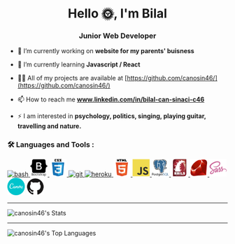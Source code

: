 <h1 align="center">Hello 🌞, I'm Bilal</h1>
<h3 align="center">Junior Web Developer</h3>

- 🔭 I’m currently working on **website for my parents' buisness**

- 🌱 I’m currently learning **Javascript / React**

- 👨‍💻 All of my projects are available at [https://github.com/canosin46/](https://github.com/canosin46/)

- 📫 How to reach me **www.linkedin.com/in/bilal-can-sinaci-c46**

- ⚡ I am interested in **psychology, politics, singing, playing guitar, travelling and nature.**

<p align="left">
</p>

### :hammer_and_wrench: Languages and Tools :
<p align="left"> <a href="https://www.gnu.org/software/bash/" target="_blank" rel="noreferrer"> <img src="https://www.vectorlogo.zone/logos/gnu_bash/gnu_bash-icon.svg" alt="bash" width="40" height="40"/> </a> <a href="https://getbootstrap.com" target="_blank" rel="noreferrer"> <img src="https://raw.githubusercontent.com/devicons/devicon/master/icons/bootstrap/bootstrap-plain-wordmark.svg" alt="bootstrap" width="40" height="40"/> </a> <a href="https://www.w3schools.com/css/" target="_blank" rel="noreferrer"> <img src="https://github.com/devicons/devicon/blob/master/icons/css3/css3-original-wordmark.svg" alt="css3" width="40" height="40"/> </a> <a href="https://git-scm.com/" target="_blank" rel="noreferrer"> <img src="https://www.vectorlogo.zone/logos/git-scm/git-scm-icon.svg" alt="git" width="40" height="40"/> </a> <a href="https://heroku.com" target="_blank" rel="noreferrer"> <img src="https://www.vectorlogo.zone/logos/heroku/heroku-icon.svg" alt="heroku" width="40" height="40"/> </a> <a href="https://www.w3.org/html/" target="_blank" rel="noreferrer"> <img src="https://raw.githubusercontent.com/devicons/devicon/master/icons/html5/html5-original-wordmark.svg" alt="html5" width="40" height="40"/> </a> <a href="https://developer.mozilla.org/en-US/docs/Web/JavaScript" target="_blank" rel="noreferrer"> <img src="https://raw.githubusercontent.com/devicons/devicon/master/icons/javascript/javascript-original.svg" alt="javascript" width="40" height="40"/> </a> <a href="https://www.postgresql.org" target="_blank" rel="noreferrer"> <img src="https://raw.githubusercontent.com/devicons/devicon/master/icons/postgresql/postgresql-original-wordmark.svg" alt="postgresql" width="40" height="40"/> </a> <a href="https://rubyonrails.org" target="_blank" rel="noreferrer"> <img src="https://raw.githubusercontent.com/devicons/devicon/master/icons/rails/rails-original-wordmark.svg" alt="rails" width="40" height="40"/> </a> <a href="https://www.ruby-lang.org/en/" target="_blank" rel="noreferrer"> <img src="https://raw.githubusercontent.com/devicons/devicon/master/icons/ruby/ruby-original.svg" alt="ruby" width="40" height="40"/> </a> <a href="https://sass-lang.com" target="_blank" rel="noreferrer"> <img src="https://raw.githubusercontent.com/devicons/devicon/master/icons/sass/sass-original.svg" alt="sass" width="40" height="40"/> </a>  <img src ="https://github.com/devicons/devicon/blob/master/icons/canva/canva-original.svg" alt="Canva" height="40" width="40"> <img src ="https://github.com/devicons/devicon/blob/master/icons/github/github-original.svg" alt="Canva" height="40" width="40"> </p>
<hr>

![canosin46's Stats](https://github-readme-stats.vercel.app/api?username=canosin46&theme=radical&show_icons=true&hide_border=true&count_private=true)

<hr>

![canosin46's Top Languages](https://github-readme-stats.vercel.app/api/top-langs/?username=canosin46&theme=radical&show_icons=true&hide_border=true&layout=compact)
